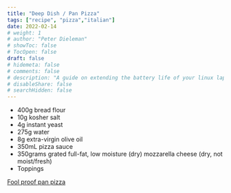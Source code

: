 ```yaml
---
title: "Deep Dish / Pan Pizza"
tags: ["recipe", "pizza","italian"]
date: 2022-02-14
# weight: 1
# author: "Peter Dieleman"
# showToc: false
# TocOpen: false
draft: false
# hidemeta: false
# comments: false
# description: "A guide on extending the battery life of your linux laptop"
# disableShare: false
# searchHidden: false
---
```


- 400g bread flour
- 10g kosher salt
- 4g instant yeast
- 275g water
- 8g extra-virgin olive oil
- 350mL pizza sauce
- 350grams grated full-fat, low moisture (dry) mozzarella cheese (dry, not moist/fresh)
- Toppings

[Fool proof pan pizza](https://www.seriouseats.com/foolproof-pan-pizza-recipe)
